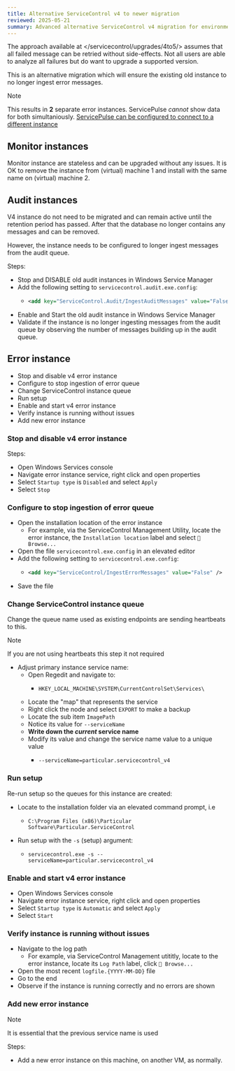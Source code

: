 ```yaml
---
title: Alternative ServiceControl v4 to newer migration
reviewed: 2025-05-21
summary: Advanced alternative ServiceControl v4 migration for environment that cannot retry all messages immediately
---
```


The approach available at </servicecontrol/upgrades/4to5/> assumes that all failed message can be retried without side-effects. Not all users are able to analyze all failures but do want to upgrade a supported version.

This is an alternative migration which will ensure the existing old instance to no longer ingest error messages.

> [!NOTE]
> This results in **2** separate error instances. ServicePulse *cannot* show data for both simultaniously. [ServicePulse can be configured to connect to a different instance](/servicepulse/host-config.md#configuring-connections-via-the-servicepulse-ui)

## Monitor instances

Monitor instance are stateless and can be upgraded without any issues. It is OK to remove the instance from (virtual) machine 1 and install with the same name on (virtual) machine 2.


## Audit instances

V4 instance do not need to be migrated and can remain active until the retention period has passed. After that the database no longer contains any messages and can be removed.

However, the instance needs to be configured to longer ingest messages from the audit queue.

Steps:

- Stop and DISABLE old audit instances in Windows Service Manager
- Add the following setting to `servicecontrol.audit.exe.config`:
  - ```xml
    <add key="ServiceControl.Audit/IngestAuditMessages" value="False" />
	```
- Enable and Start the old audit instance in Windows Service Manager
- Validate if the instance is no longer ingesting messages from the audit queue by observing the number of messages building up in the audit queue.


## Error instance

- Stop and disable v4 error instance
- Configure to stop ingestion of error queue
- Change ServiceControl instance queue
- Run setup
- Enable and start v4 error instance
- Verify instance is running without issues
- Add new error instance


### Stop and disable v4 error instance

Steps:

- Open Windows Services console
- Navigate error instance service, right click and open properties
- Select `Startup type` is `Disabled` and select `Apply`
- Select `Stop`


### Configure to stop ingestion of error queue

- Open the installation location of the error instance
  - For example, via the ServiceControl Management Utility, locate the error instance, the `Installation location` label and select `📁 Browse...`
- Open the file `servicecontrol.exe.config` in an elevated editor
- Add the following setting to `servicecontrol.exe.config`:
  - ```xml
    <add key="ServiceControl/IngestErrorMessages" value="False" />
    ```
- Save the file


### Change ServiceControl instance queue

Change the queue name used as existing endpoints are sending heartbeats to this.

> [!NOTE]
> If you are not using heartbeats this step it not required

- Adjust primary instance service name:
  - Open Regedit and navigate to:
    - ```
      HKEY_LOCAL_MACHINE\SYSTEM\CurrentControlSet\Services\
      ```
  - Locate the "map" that represents the service
  - Right click the node and select `EXPORT` to make a backup
  - Locate the sub item `ImagePath`
  - Notice its value for `--serviceName`
  - **Write down the *current* service name**
  - Modify its value and change the service name value to a unique value
    - ```
      --serviceName=particular.servicecontrol_v4
      ```

### Run setup

Re-run setup so the queues for this instance are created:

- Locate to the installation folder via an elevated command prompt, i.e
  - ```
    C:\Program Files (x86)\Particular Software\Particular.ServiceControl
    ```
- Run setup with the `-s` (setup) argument:
  - ```
    servicecontrol.exe -s --serviceName=particular.servicecontrol_v4
    ```

### Enable and start v4 error instance

- Open Windows Services console
- Navigate error instance service, right click and open properties
- Select `Startup type` is `Automatic` and select `Apply`
- Select `Start`


### Verify instance is running without issues

- Navigate to the log path
  - For example, via ServiceControl Management utititly, locate to the error instance, locate its `Log Path` label, click `📁 Browse...`
- Open the most recent `logfile.{YYYY-MM-DD}` file
- Go to the end
- Observe if the instance is running correctly and no errors are shown


### Add new error instance

> [!NOTE]
> It is essential that the previous service name is used

Steps:

- Add a new error instance on this machine, on another VM, as normally.

